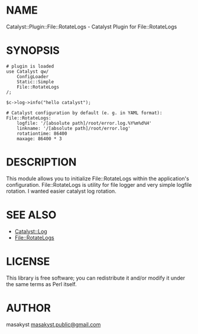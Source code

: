 # NAME

Catalyst::Plugin::File::RotateLogs - Catalyst Plugin for File::RotateLogs

# SYNOPSIS

    # plugin is loaded
    use Catalyst qw/ 
        ConfigLoader
        Static::Simple
        File::RotateLogs
    /;

    $c->log->info("hello catalyst"); 

    # Catalyst configuration by default (e. g. in YAML format):
    File::RotateLogs:
        logfile: '/[absolute path]/root/error.log.%Y%m%d%H' 
        linkname: '/[absolute path]/root/error.log'
        rotationtime: 86400
        maxage: 86400 * 3  

# DESCRIPTION

This module allows you to initialize File::RotateLogs within the application's configuration. File::RotateLogs is utility for file logger and very simple logfile rotation. I wanted easier catalyst log rotation.

# SEE ALSO

- [Catalyst::Log](https://metacpan.org/pod/Catalyst::Log)
- [File::RotateLogs](https://metacpan.org/pod/File::RotateLogs)

# LICENSE

This library is free software; you can redistribute it and/or modify
it under the same terms as Perl itself.

# AUTHOR

masakyst <masakyst.public@gmail.com>

